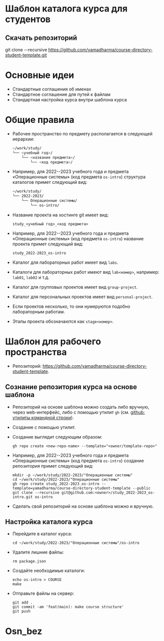 # Шаблон каталога курса для студентов

## Скачать репозиторий

git clone --recursive https://github.com/yamadharma/course-directory-student-template.git

# Основные идеи

-   Стандартные соглашения об именах
-   Стандартное соглашение для путей к файлам
-   Стандартная настройка курса внутри шаблона курса

# Общие правила

-   Рабочее пространство по предмету располагается в следующей иерархии:

    ``` bash
    ~/work/study/
    └── <учебный год>/
        └── <название предмета>/
            └── <код предмета>/
    ```

-   Например, для 2022--2023 учебного года и предмета «Операционные
    системы» (код предмета `os-intro`) структура каталогов
    примет следующий вид:

    ``` bash
    ~/work/study/
    └── 2022-2023/
        └── Операционные системы/
            └── os-intro/
    ```

-   Название проекта на хостинге git имеет вид:

    ``` example
    study_<учебный год>_<код предмета>
    ```

-   Например, для 2022--2023 учебного года и предмета «Операционные
    системы» (код предмета `os-intro`) название проекта
    примет следующий вид:

    ``` example
    study_2022-2023_os-intro
    ```

-   Каталог для лабораторных работ имеет вид `labs`.

-   Каталоги для лабораторных работ имеют вид `lab<номер>`,
    например: `lab01`, `lab02` и т.д.

-   Каталог для групповых проектов имеет вид `group-project`.

-   Каталог для персональных проектов имеет вид
    `personal-project`.

-   Если проектов несколько, то они нумеруются подобно лабораторным
    работам.

-   Этапы проекта обозначаются как `stage<номер>`.

# Шаблон для рабочего пространства

-   Репозиторий:
    <https://github.com/yamadharma/course-directory-student-template>.

## Сознание репозитория курса на основе шаблона

-   Репозиторий на основе шаблона можно создать либо вручную, через
    web-интерфейс, либо с помощью утилит `gh` (см. [github:
    утилиты командной строки](id:d1925a41-6b4c-4a3a-b102-6337891b8841)).

-   Создание с помощью утилит.

-   Создание выглядит следующим образом:

    ``` shell
    gh repo create <new-repo-name> --template="<owner/template-repo>"
    ```

-   Например, для 2022--2023 учебного года и предмета «Операционные
    системы» (код предмета `os-intro`) создание репозитория
    примет следующий вид:

    ``` shell
    mkdir -p ~/work/study/2022-2023/"Операционные системы"
    cd ~/work/study/2022-2023/"Операционные системы"
    gh repo create study_2022-2023_os-intro --template=yamadharma/course-directory-student-template --public
    git clone --recursive git@github.com:<owner>/study_2022-2023_os-intro.git os-intro
    ```

-   Сделать свой репозиторий на основе шаблона можно и вручную.

## Настройка каталога курса

-   Перейдите в каталог курса:

    ``` shell
    cd ~/work/study/2022-2023/"Операционные системы"/os-intro
    ```

-   Удалите лишние файлы:

    ``` shell
    rm package.json
    ```

-   Создайте необходимые каталоги:

    ``` shell
    echo os-intro > COURSE
    make
    ```

-   Отправьте файлы на сервер:

    ``` shell
    git add .
    git commit -am 'feat(main): make course structure'
    git push
    ```
# Osn_bez
